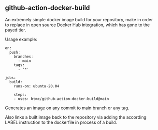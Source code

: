 ## github-action-docker-build

An extremely simple docker image build for your repository, make in order to replace in open source Docker Hub integration, which has gone to the payed tier.

Usage example:

```
on:
  push:
    branches:
      - main
    tags:
      - '*'

jobs:
  build:
    runs-on: ubuntu-20.04

    steps:
    - uses: btmc/github-action-docker-build@main
```

Generates an image on any commit to main branch or any tag.

Also links a built image back to the repository via adding the according LABEL instruction to the dockerfile in process of a build.
